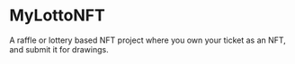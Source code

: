 # MyLottoNFT
A raffle or lottery based NFT project where you own your ticket as an NFT, and submit it for drawings.
